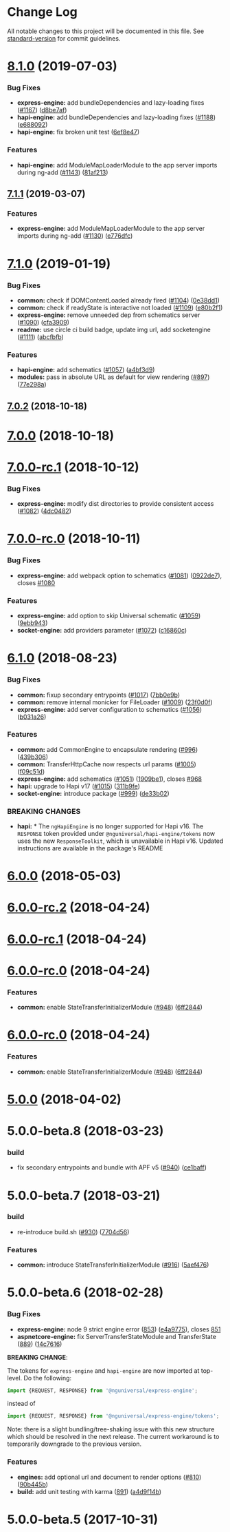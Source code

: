 # Change Log

All notable changes to this project will be documented in this file. See [standard-version](https://github.com/conventional-changelog/standard-version) for commit guidelines.

<a name="8.1.0"></a>
# [8.1.0](https://github.com/angular/universal/compare/v8.0.0-rc.1...v8.1.0) (2019-07-03)


### Bug Fixes

* **express-engine:** add bundleDependencies and lazy-loading fixes ([#1167](https://github.com/angular/universal/issues/1167)) ([d8be7af](https://github.com/angular/universal/commit/d8be7af))
* **hapi-engine:**  add bundleDependencies and lazy-loading fixes ([#1188](https://github.com/angular/universal/issues/1188)) ([e688092](https://github.com/angular/universal/commit/e688092))
* **hapi-engine:** fix broken unit test ([6ef8e47](https://github.com/angular/universal/commit/6ef8e47))


### Features

* **hapi-engine:** add ModuleMapLoaderModule to the app server imports during ng-add ([#1143](https://github.com/angular/universal/issues/1143)) ([81af213](https://github.com/angular/universal/commit/81af213))



<a name="7.1.1"></a>
## [7.1.1](https://github.com/angular/universal/compare/v7.1.0...v7.1.1) (2019-03-07)


### Features

* **express-engine:** add ModuleMapLoaderModule to the app server imports during ng-add ([#1130](https://github.com/angular/universal/issues/1130)) ([e776dfc](https://github.com/angular/universal/commit/e776dfc))



<a name="7.1.0"></a>
# [7.1.0](https://github.com/angular/universal/compare/v7.0.2...v7.1.0) (2019-01-19)


### Bug Fixes

* **common:** check if DOMContentLoaded already fired ([#1104](https://github.com/angular/universal/issues/1104)) ([0e38dd1](https://github.com/angular/universal/commit/0e38dd1))
* **common:** check if readyState is interactive not loaded ([#1109](https://github.com/angular/universal/issues/1109)) ([e80b2f1](https://github.com/angular/universal/commit/e80b2f1))
* **express-engine:** remove unneeded dep from schematics server ([#1090](https://github.com/angular/universal/issues/1090)) ([cfa3909](https://github.com/angular/universal/commit/cfa3909))
* **readme:** use circle ci build badge, update img url, add socketengine ([#1111](https://github.com/angular/universal/issues/1111)) ([abcfbfb](https://github.com/angular/universal/commit/abcfbfb))


### Features

* **hapi-engine:** add schematics ([#1057](https://github.com/angular/universal/issues/1057)) ([a4bf3d9](https://github.com/angular/universal/commit/a4bf3d9))
* **modules:** pass in absolute URL as default for view rendering ([#897](https://github.com/angular/universal/issues/897)) ([77e298a](https://github.com/angular/universal/commit/77e298a))



<a name="7.0.2"></a>
## [7.0.2](https://github.com/angular/universal/compare/v7.0.0...v7.0.2) (2018-10-18)



<a name="7.0.0"></a>
# [7.0.0](https://github.com/angular/universal/compare/v7.0.0-rc.1...v7.0.0) (2018-10-18)



<a name="7.0.0-rc.1"></a>
# [7.0.0-rc.1](https://github.com/angular/universal/compare/v7.0.0-rc.0...v7.0.0-rc.1) (2018-10-12)


### Bug Fixes

* **express-engine:** modify dist directories to provide consistent access ([#1082](https://github.com/angular/universal/issues/1082)) ([4dc0482](https://github.com/angular/universal/commit/4dc0482))



<a name="7.0.0-rc.0"></a>
# [7.0.0-rc.0](https://github.com/angular/universal/compare/v6.1.0...v7.0.0-rc.0) (2018-10-11)


### Bug Fixes

* **express-engine:** add webpack option to schematics ([#1081](https://github.com/angular/universal/issues/1081)) ([0922de7](https://github.com/angular/universal/commit/0922de7)), closes [#1080](https://github.com/angular/universal/issues/1080)


### Features

* **express-engine:** add option to skip Universal schematic ([#1059](https://github.com/angular/universal/issues/1059)) ([9ebb943](https://github.com/angular/universal/commit/9ebb943))
* **socket-engine:** add providers parameter ([#1072](https://github.com/angular/universal/issues/1072)) ([c16860c](https://github.com/angular/universal/commit/c16860c))



<a name="6.1.0"></a>
# [6.1.0](https://github.com/angular/universal/compare/v6.0.0...v6.1.0) (2018-08-23)


### Bug Fixes

* **common:** fixup secondary entrypoints ([#1017](https://github.com/angular/universal/issues/1017)) ([7bb0e9b](https://github.com/angular/universal/commit/7bb0e9b))
* **common:** remove internal monicker for FileLoader ([#1009](https://github.com/angular/universal/issues/1009)) ([23f0d0f](https://github.com/angular/universal/commit/23f0d0f))
* **express-engine:** add server configuration to schematics ([#1056](https://github.com/angular/universal/issues/1056)) ([b031a26](https://github.com/angular/universal/commit/b031a26))


### Features

* **common:** add CommonEngine to encapsulate rendering ([#996](https://github.com/angular/universal/issues/996)) ([439b306](https://github.com/angular/universal/commit/439b306))
* **common:** TransferHttpCache now respects url params ([#1005](https://github.com/angular/universal/issues/1005)) ([f09c51d](https://github.com/angular/universal/commit/f09c51d))
* **express-engine:** add schematics ([#1051](https://github.com/angular/universal/issues/1051)) ([1909be1](https://github.com/angular/universal/commit/1909be1)), closes [#968](https://github.com/angular/universal/issues/968)
* **hapi:** upgrade to Hapi v17 ([#1015](https://github.com/angular/universal/issues/1015)) ([311b9fe](https://github.com/angular/universal/commit/311b9fe))
* **socket-engine:** introduce package ([#999](https://github.com/angular/universal/issues/999)) ([de33b02](https://github.com/angular/universal/commit/de33b02))


### BREAKING CHANGES

* **hapi:** * The `ngHapiEngine` is no longer supported for Hapi v16. The `RESPONSE` token provided under `@nguniversal/hapi-engine/tokens` now uses the new `ResponseToolkit`, which is unavailable in Hapi v16. Updated instructions are available in the package's README



<a name="6.0.0"></a>
# [6.0.0](https://github.com/angular/universal/compare/v6.0.0-rc.1...v6.0.0) (2018-05-03)



<a name="6.0.0-rc.2"></a>
# [6.0.0-rc.2](https://github.com/angular/universal/compare/v6.0.0-rc.1...v6.0.0-rc.2) (2018-04-24)



<a name="6.0.0-rc.1"></a>
# [6.0.0-rc.1](https://github.com/angular/universal/compare/v6.0.0-rc.0...v6.0.0-rc.1) (2018-04-24)



<a name="6.0.0-rc.0"></a>
# [6.0.0-rc.0](https://github.com/angular/universal/compare/v5.0.0...v6.0.0-rc.0) (2018-04-24)


### Features

* **common:** enable StateTransferInitializerModule ([#948](https://github.com/angular/universal/issues/948)) ([6ff2844](https://github.com/angular/universal/commit/6ff2844))



<a name="6.0.0-rc.0"></a>
# [6.0.0-rc.0](https://github.com/angular/universal/compare/v5.0.0...v6.0.0-rc.0) (2018-04-24)


### Features

* **common:** enable StateTransferInitializerModule ([#948](https://github.com/angular/universal/issues/948)) ([6ff2844](https://github.com/angular/universal/commit/6ff2844))



<a name="5.0.0"></a>
# [5.0.0](https://github.com/angular/universal/compare/5.0.0-beta.8...5.0.0) (2018-04-02)



<a name="5.0.0-beta.8"></a>
# 5.0.0-beta.8 (2018-03-23)


### build

* fix secondary entrypoints and bundle with APF v5 ([#940](https://github.com/angular/universal/issues/940)) ([ce1baff](https://github.com/angular/universal/commit/ce1baff))


<a name="5.0.0-beta.7"></a>
# 5.0.0-beta.7 (2018-03-21)


### build

* re-introduce build.sh ([#930](https://github.com/angular/universal/issues/930)) ([7704d56](https://github.com/angular/universal/commit/7704d56))


### Features

* **common:** introduce StateTransferInitializerModule ([#916](https://github.com/angular/universal/issues/916)) ([5aef476](https://github.com/angular/universal/commit/5aef476))


<a name="5.0.0-beta.6"></a>
# 5.0.0-beta.6 (2018-02-28)

### Bug Fixes

* **express-engine:** node 9 strict engine error ([853](https://github.com/angular/universal/pull/853)) ([e4a9775](https://github.com/angular/universal/commit/e4a97754e62d5418faad3837a88a21b710aa3d8d)), closes [851](https://github.com/angular/universal/issues/851)
* **aspnetcore-engine:** fix ServerTransferStateModule and TransferState ([889](https://github.com/angular/universal/pull/889)) ([14c7616](https://github.com/angular/universal/commit/14c76166ac36c2de619c733531432fd109e4bb67))

**BREAKING CHANGE**:

The tokens for `express-engine` and `hapi-engine` are now imported at top-level. Do the following:

```ts
import {REQUEST, RESPONSE} from '@nguniversal/express-engine';
```

instead of

```ts
import {REQUEST, RESPONSE} from '@nguniversal/express-engine/tokens';
```

Note: there is a slight bundling/tree-shaking issue with this new structure which should be resolved in the next release. The current workaround is to temporarily downgrade to the previous version.


### Features

* **engines:** add optional url and document to render options ([#810](https://github.com/angular/universal/pull/810)) ([90b445b](https://github.com/angular/universal/commit/90b445b2b317e58003b9d6d51835139efb542422))
* **build:** add unit testing with karma ([891](https://github.com/angular/universal/pull/891)) ([a4d9f14b](https://github.com/angular/universal/commit/a4d9f14b39bbed2e5c7fec24dede0a89b9f97ae0))

<a name="5.0.0-beta.5"></a>
# 5.0.0-beta.5 (2017-10-31)
